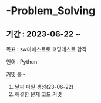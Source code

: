 # -Problem_Solving

## 기간 : 2023-06-22 ~ 

목표 : sw마에스트로 코딩테스트 합격

언어 : Python

커밋 룰 -
1. 날짜 파일 생성(23-06-22)
2. 해결한 문제 코드 커밋

